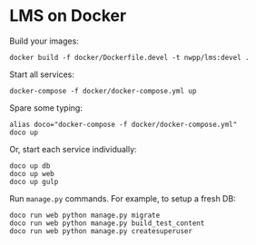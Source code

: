 LMS on Docker
=============

Build your images:

    docker build -f docker/Dockerfile.devel -t nwpp/lms:devel .

Start all services:

    docker-compose -f docker/docker-compose.yml up

Spare some typing:

    alias doco="docker-compose -f docker/docker-compose.yml"
    doco up

Or, start each service individually:

    doco up db
    doco up web
    doco up gulp

Run `manage.py` commands. For example, to setup a fresh DB:

    doco run web python manage.py migrate
    doco run web python manage.py build_test_content
    doco run web python manage.py createsuperuser
